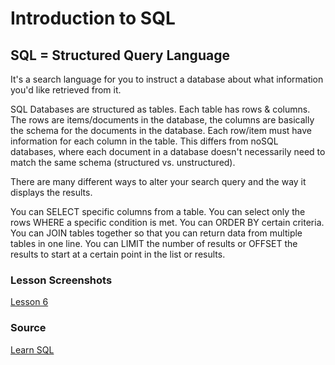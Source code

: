 # Introduction to SQL

## SQL = Structured Query Language

It's a search language for you to instruct a database about what information you'd like retrieved from it.

SQL Databases are structured as tables. Each table has rows & columns. The rows are items/documents in the database, the columns are basically the schema for the documents in the database. Each row/item must have information for each column in the table. This differs from noSQL databases, where each document in a database doesn't necessarily need to match the same schema (structured vs. unstructured).

There are many different ways to alter your search query and the way it displays the results.

You can SELECT specific columns from a table. You can select only the rows WHERE a specific condition is met. You can ORDER BY certain criteria. You can JOIN tables together so that you can return data from multiple tables in one line. You can LIMIT the number of results or OFFSET the results to start at a certain point in the list or results.


### Lesson Screenshots

[Lesson 6](./img/SQL%20LESSON%206.png)


### Source

[Learn SQL](https://cdn2.hubspot.net/hubfs/392937/Learn%20SQL.pdf?utm_referrer=https%3A%2F%2Flanding.chartio.com%2Fdownload-learn-sql)